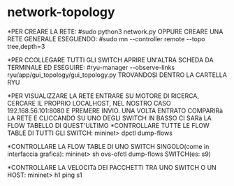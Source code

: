 # network-topology
*PER CREARE LA RETE: #sudo python3 network.py OPPURE CREARE UNA RETE GENERALE ESEGUENDO: #sudo mn --controller remote --topo tree,depth=3

*PER CCOLLEGARE TUTTI GLI SWITCH APRIRE UN'ALTRA SCHEDA DA TERMINALE ED ESEGUIRE: #ryu-manager --observe-links ryu/app/gui_topology/gui_topology.py TROVANDOSI DENTRO LA CARTELLA RYU

*PER VISUALIZZARE LA RETE ENTRARE SU MOTORE DI RICERCA, CERCARE IL PROPRIO LOCALHOST, NEL NOSTRO CASO 192.168.56.101:8080 E PREMERE INVIO. UNA VOLTA ENTRATO COMPARIRà LA RETE E CLICCANDO SU UNO DEGLI SWITCH IN BASSO CI SARà LA FLOW TABELLO DI QUEST'ULTIMO
*CONTROLLARE TUTTE LE FLOW TABLE DI TUTTI GLI SWITCH: mininet> dpctl dump-flows

*CONTROLLARE LA FLOW TABLE DI UNO SWITCH SINGOLO(come in interfaccia grafica): mininet> sh ovs-ofctl dump-flows SWITCH(es: s9)

*CONTROLLARE LA VELOCITà DEI PACCHETTI TRA UNO SWITCH O UN HOST: mininet> h1 ping s1

